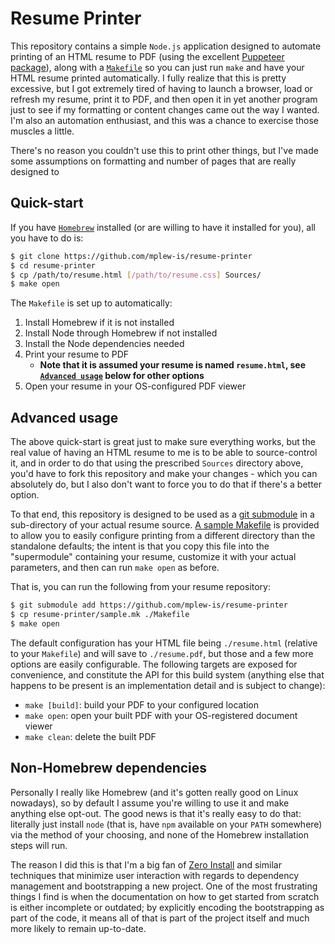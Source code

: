 # Resume Printer #

This repository contains a simple `Node.js` application designed to automate printing of an HTML resume to PDF (using the excellent [Puppeteer package](https://github.com/puppeteer/puppeteer)), along with a [`Makefile`](Makefile) so you can just run `make` and have your HTML resume printed automatically. I fully realize that this is pretty excessive, but I got extremely tired of having to launch a browser, load or refresh my resume, print it to PDF, and then open it in yet another program just to see if my formatting or content changes came out the way I wanted. I'm also an automation enthusiast, and this was a chance to exercise those muscles a little.

There's no reason you couldn't use this to print other things, but I've made some assumptions on formatting and number of pages that are really designed to


## Quick-start ##

If you have [`Homebrew`](https://brew.sh) installed (or are willing to have it installed for you), all you have to do is:

```sh
$ git clone https://github.com/mplew-is/resume-printer
$ cd resume-printer
$ cp /path/to/resume.html [/path/to/resume.css] Sources/
$ make open
```

The `Makefile` is set up to automatically:
1. Install Homebrew if it is not installed
2. Install Node through Homebrew if not installed
3. Install the Node dependencies needed
4. Print your resume to PDF
	- **Note that it is assumed your resume is named `resume.html`, see [`Advanced usage`](#advanced-usage) below for other options**
5. Open your resume in your OS-configured PDF viewer


## Advanced usage ##

The above quick-start is great just to make sure everything works, but the real value of having an HTML resume to me is to be able to source-control it, and in order to do that using the prescribed `Sources` directory above, you'd have to fork this repository and make your changes - which you can absolutely do, but I also don't want to force you to do that if there's a better option.

To that end, this repository is designed to be used as a [git submodule](https://git-scm.com/book/en/v2/Git-Tools-Submodules) in a sub-directory of your actual resume source. [A sample Makefile](sample.mk) is provided to allow you to easily configure printing from a different directory than the standalone defaults; the intent is that you copy this file into the "supermodule" containing your resume, customize it with your actual parameters, and then can run `make open` as before.

That is, you can run the following from your resume repository:
```sh
$ git submodule add https://github.com/mplew-is/resume-printer
$ cp resume-printer/sample.mk ./Makefile
$ make open
```

The default configuration has your HTML file being `./resume.html` (relative to your `Makefile`) and will save to `./resume.pdf`, but those and a few more options are easily configurable. The following targets are exposed for convenience, and constitute the API for this build system (anything else that happens to be present is an implementation detail and is subject to change):

- `make [build]`: build your PDF to your configured location
- `make open`: open your built PDF with your OS-registered document viewer
- `make clean`: delete the built PDF


## Non-Homebrew dependencies ##

Personally I really like Homebrew (and it's gotten really good on Linux nowadays), so by default I assume you're willing to use it and make anything else opt-out. The good news is that it's really easy to do that: literally just install `node` (that is, have `npm` available on your `PATH` somewhere) via the method of your choosing, and none of the Homebrew installation steps will run.

The reason I did this is that I'm a big fan of [Zero Install](https://en.wikipedia.org/wiki/Zero_Install) and similar techniques that minimize user interaction with regards to dependency management and bootstrapping a new project. One of the most frustrating things I find is when the documentation on how to get started from scratch is either incomplete or outdated; by explicitly encoding the bootstrapping as part of the code, it means all of that is part of the project itself and much more likely to remain up-to-date.
